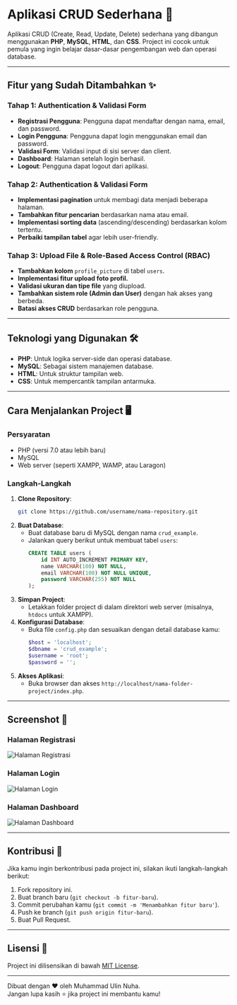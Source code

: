 # Aplikasi CRUD Sederhana 🚀

Aplikasi CRUD (Create, Read, Update, Delete) sederhana yang dibangun menggunakan **PHP**, **MySQL**, **HTML**, dan **CSS**. Project ini cocok untuk pemula yang ingin belajar dasar-dasar pengembangan web dan operasi database.

---

## Fitur yang Sudah Ditambahkan ✨

### **Tahap 1: Authentication & Validasi Form**
- **Registrasi Pengguna**: Pengguna dapat mendaftar dengan nama, email, dan password.
- **Login Pengguna**: Pengguna dapat login menggunakan email dan password.
- **Validasi Form**: Validasi input di sisi server dan client.
- **Dashboard**: Halaman setelah login berhasil.
- **Logout**: Pengguna dapat logout dari aplikasi.

### **Tahap 2: Authentication & Validasi Form**
- **Implementasi pagination** untuk membagi data menjadi beberapa halaman.
- **Tambahkan fitur pencarian** berdasarkan nama atau email.
- **Implementasi sorting data** (ascending/descending) berdasarkan kolom tertentu.
- **Perbaiki tampilan tabel** agar lebih user-friendly.

### **Tahap 3: Upload File & Role-Based Access Control (RBAC)**
- **Tambahkan kolom** `profile_picture` di tabel `users`.
- **Implementasi fitur upload foto profil.**
- **Validasi ukuran dan tipe file** yang diupload.
- **Tambahkan sistem role (Admin dan User)** dengan hak akses yang berbeda.
- **Batasi akses CRUD** berdasarkan role pengguna.

---

## Teknologi yang Digunakan 🛠️

- **PHP**: Untuk logika server-side dan operasi database.
- **MySQL**: Sebagai sistem manajemen database.
- **HTML**: Untuk struktur tampilan web.
- **CSS**: Untuk mempercantik tampilan antarmuka.

---

## Cara Menjalankan Project 🖥️

### Persyaratan
- PHP (versi 7.0 atau lebih baru)
- MySQL
- Web server (seperti XAMPP, WAMP, atau Laragon)

### Langkah-Langkah
1. **Clone Repository**:
   ```bash
   git clone https://github.com/username/nama-repository.git
   ```
2. **Buat Database**:
   - Buat database baru di MySQL dengan nama `crud_example`.
   - Jalankan query berikut untuk membuat tabel `users`:
     ```sql
     CREATE TABLE users (
         id INT AUTO_INCREMENT PRIMARY KEY,
         name VARCHAR(100) NOT NULL,
         email VARCHAR(100) NOT NULL UNIQUE,
         password VARCHAR(255) NOT NULL
     );
     ```
3. **Simpan Project**:
   - Letakkan folder project di dalam direktori web server (misalnya, `htdocs` untuk XAMPP).
4. **Konfigurasi Database**:
   - Buka file `config.php` dan sesuaikan dengan detail database kamu:
     ```php
     $host = 'localhost';
     $dbname = 'crud_example';
     $username = 'root';
     $password = '';
     ```
5. **Akses Aplikasi**:
   - Buka browser dan akses `http://localhost/nama-folder-project/index.php`.

---

## Screenshot 📸

### Halaman Registrasi
![Halaman Registrasi](screenshots/register.png)

### Halaman Login
![Halaman Login](screenshots/login.png)

### Halaman Dashboard
![Halaman Dashboard](screenshots/dashboard.png)

---

## Kontribusi 🤝

Jika kamu ingin berkontribusi pada project ini, silakan ikuti langkah-langkah berikut:
1. Fork repository ini.
2. Buat branch baru (`git checkout -b fitur-baru`).
3. Commit perubahan kamu (`git commit -m 'Menambahkan fitur baru'`).
4. Push ke branch (`git push origin fitur-baru`).
5. Buat Pull Request.

---

## Lisensi 📜

Project ini dilisensikan di bawah [MIT License](LICENSE).

---

Dibuat dengan ❤️ oleh Muhammad Ulin Nuha.  
Jangan lupa kasih ⭐ jika project ini membantu kamu!

